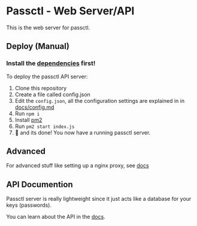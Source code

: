 # Passctl - Web Server/API
This is the web server for passctl.

## Deploy (Manual)
### Install the [dependencies](docs/depens.md) first!
To deploy the passctl API server:
1. Clone this repository
2. Create a file called config.json
3. Edit the `config.json`, all the
configuration settings are explained in 
in [docs/config.md](docs/config.md) 
5. Run `npm i`
6. Install [pm2](https://www.npmjs.com/package/pm2)
7. Run `pm2 start index.js`
8. 🎉 and its done! You now have a 
running passctl server.

## Advanced
For advanced stuff like setting up a nginx proxy,
see [docs](docs/advanced.md)

## API Documention
Passctl server is really lightweight since it 
just acts like a database for your keys (passwords).

You can learn about the API in the [docs](docs/api.md).


